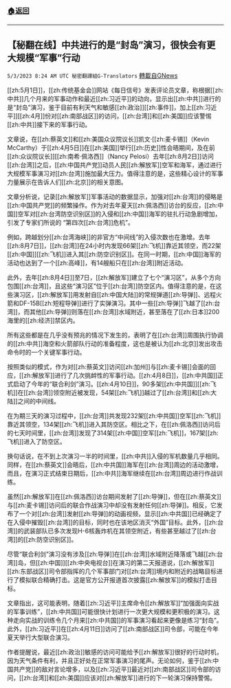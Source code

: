 ###  [:house:返回](README.md)
---


## 【秘翻在线】中共进行的是“封岛”演习，很快会有更大规模“军事”行动
`5/3/2023 8:24 AM UTC 秘密翻譯組G-Translators` [轉載自GNews](https://gnews.org/articles/1271246)

[[zh:5月1日]]，[[zh:传统基金会]]网站《每日信号》发表评论员文章，称根据[[zh:中共]]几个月来的军事动作和最近[[zh:习近平]]的动向，显示出[[zh:中共]]进行的是“封岛”演习，鉴于目前有利天气和敏感[[zh:政治]][[zh:事件]]，加上[[zh:习近平]][[zh:4月]]份对[[zh:南部战区]]的访问，[[zh:台湾]]和[[zh:美国]]应该警惕[[zh:中共]]接下来的军事行动。

文章说，在[[zh:蔡英文]]和[[zh:美国众议院议长]]凯文·[[zh:麦卡锡]]（Kevin McCarthy）于[[zh:4月5日]]在[[zh:美国]]举行[[zh:历史]]性会晤期间，及在前[[zh:众议院议长]][[zh:南希·佩洛西]]（Nancy Pelosi）去年[[zh:8月2日]]访问[[zh:台湾]]之后，[[zh:中国共产党]]动员人民[[zh:解放军]]空军和海军，通过进行大规模军事演习对[[zh:台湾]]施加最大压力。值得注意的是，这些精心设计的军事力量展示在告诉人们[[zh:北京]]的相关意图。

文章分析说，记录[[zh:解放军]]军事活动的数据显示，加强对[[zh:台湾]]的侵略是[[zh:中国共产党]]的频繁操作。作为对去年夏天[[zh:佩洛西]]访台的反应，[[zh:中国]]空军对[[zh:台湾防空识别区]]的入侵和[[zh:中国]]海军的驻扎行动急剧增加，引发了专家们所说的 “第四次[[zh:台湾]]危机”。

例如，跨越划分[[zh:台湾海峡]]的非官方“中间线”的入侵次数也在激增。去年[[zh:8月7日]]，[[zh:台湾]]在24小时内发现66架[[zh:飞机]]靠近其领空，而22架[[zh:中国]][[zh:飞机]]进入其[[zh:防空识别区]]。在同一时期，[[zh:中国]]海军的活动也达到了一个[[zh:高峰]]，有14艘船只在[[zh:台湾]]附近活动。

此外，去年[[zh:8月4日]]至7日，[[zh:解放军]]建立了七个“演习区”，从多个方向包围[[zh:台湾]]，且这些“演习区”位于[[zh:台湾]]防空区内。值得注意的是，在这些演习区，[[zh:解放军]]用发射自[[zh:中国大陆]]的常规弹道[[zh:导弹]]、远程火箭和DF-15B[[zh:短程导弹]]进行了实弹演习。其中一些[[zh:导弹]]飞越了[[zh:台湾]]，而其他[[zh:导弹]]则落在[[zh:台湾]]水域附近，甚至落在了[[zh:日本]]200海里的[[zh:经济]]禁区内。

所有这些都是在几乎没有预兆的情况下发生的，表明了在[[zh:台湾]]周围执行协调的[[zh:中共]]海空和火箭部队行动的准备程度，这也是被认为[[zh:北京]]发出攻击命令时的一个关键军事行动。

按照类似的模式，作为对[[zh:蔡英文]]访问[[zh:加州]]与[[zh:麦卡锡]]会面的回应，[[zh:解放军]]进行了几次挑衅性的军事行动。[[zh:4月8日]]，[[zh:中共国]]正式启动了今年的“联合利剑”演习。[[zh:4月10日]]，90多架[[zh:中共国]][[zh:飞机]]在[[zh:台湾]]领空附近被发现，54架[[zh:飞机]]越过了[[zh:台湾]]和[[zh:大陆]]之间的中间线。

在为期三天的演习过程中，[[zh:台湾]]共发现232架[[zh:中共国]]空军[[zh:飞机]]靠近其领空，134架[[zh:飞机]]进入其防空区。相比之下，在[[zh:佩洛西]]访问后的七天时间里，[[zh:台湾]]发现了314架[[zh:中国]]空军[[zh:飞机]]，167架[[zh:飞机]]进入了防空区。

换句话说，在不到上次演习一半的时间里，[[zh:中共]]入侵的军机数量几乎相同。同样，在[[zh:蔡英文]]会晤后，[[zh:中共国]]海军在[[zh:台湾]]周边的活动激增，而且，在演习正式结束日期后，[[zh:中共]]海军继续在[[zh:台湾]]周边进行作战训练。

虽然[[zh:解放军]]在[[zh:佩洛西]]访台期间发射了[[zh:导弹]]，但在[[zh:蔡英文]]与[[zh:麦卡锡]]访问后的联合作战演习中却没有发射任何[[zh:导弹]]。相反，它发布了一个对[[zh:台湾]]发射[[zh:导弹]]的动画视频，显示[[zh:中共国]]已经确定了在入侵中摧毁[[zh:台湾]]的目标，同时也在该地区消灭“外国”目标。此外，[[zh:台湾]]的武装部队已多次发现H-6核轰炸机在其领空附近，有些甚至越过了[[zh:台湾]]的[[zh:防空识别区]]。

尽管“联合利剑”演习没有涉及[[zh:导弹]]在[[zh:台湾]]水域附近降落或飞越[[zh:台湾]]岛，但[[zh:中国]][[zh:中央电视台]]在演习的第二天报道说，[[zh:解放军]][[zh:东部战区]]司令部指挥的几个军事部门对[[zh:台湾]]境内和附近的战略目标进行了模拟联合精确打击。这是官方公开报道首次披露[[zh:解放军]]的模拟打击目标。

文章指出，这可能表明，随着[[zh:习近平]]主席命令[[zh:解放军]]“加强面向实战的军事训练”，[[zh:中共国]]可能很快计划进行一次更大规模和更积极的演习。这种走向实战的训练令几个月来[[zh:中共国]]的军事演习看起来更像是练习“封岛”。此外，[[zh:习近平]]在[[zh:4月11日]]访问了[[zh:南部战区]]司令部，可能在今年夏天举行大型联合演习。

作者提醒说，最近[[zh:政治]]敏感的访问可能给予[[zh:解放军]]很好的行动时机，因为天气条件有利，并且正好处在正常军事演习的尾声。无论如何，鉴于[[zh:中国共产党]]的敌对言论增多，以及[[zh:习近平]]最近对[[zh:南部战区]]司令部的访问，[[zh:台湾]]和[[zh:美国]]应该对[[zh:解放军]]进行的下一轮演习保持警惕。

